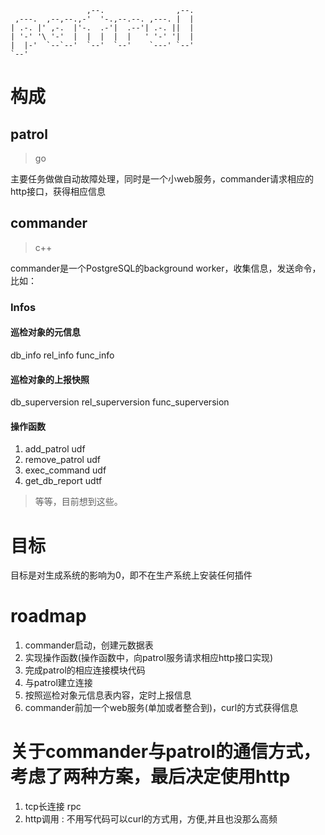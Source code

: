```
                 ,--.                ,--.
 ,---.  ,--,--.,-'  '-.,--.--. ,---. |  |
| .-. |' ,-.  |'-.  .-'|  .--'| .-. ||  |
| '-' '\ '-'  |  |  |  |  |   ' '-' '|  |
|  |-'  `--`--'  `--'  `--'    `---' `--'
`--'
```

# 构成

## patrol

> go

主要任务做做自动故障处理，同时是一个小web服务，commander请求相应的http接口，获得相应信息

## commander

> c++

commander是一个PostgreSQL的background worker，收集信息，发送命令，比如：

### Infos

#### 巡检对象的元信息

db_info
rel_info
func_info

#### 巡检对象的上报快照

db_superversion
rel_superversion
func_superversion

#### 操作函数

1. add_patrol udf
2. remove_patrol udf
3. exec_command udf
4. get_db_report udtf

> 等等，目前想到这些。

# 目标

目标是对生成系统的影响为0，即不在生产系统上安装任何插件

# roadmap

1. commander启动，创建元数据表
2. 实现操作函数(操作函数中，向patrol服务请求相应http接口实现)
3. 完成patrol的相应连接模块代码
4. 与patrol建立连接
5. 按照巡检对象元信息表内容，定时上报信息
6. commander前加一个web服务(单加或者整合到)，curl的方式获得信息

# 关于commander与patrol的通信方式，考虑了两种方案，最后决定使用http

1. tcp长连接 rpc
2. http调用 : 不用写代码可以curl的方式用，方便,并且也没那么高频
